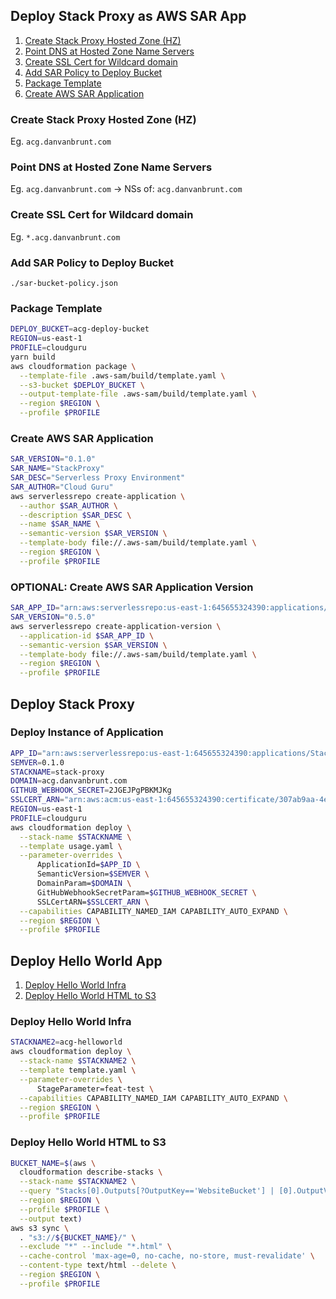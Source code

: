 
## Deploy Stack Proxy as AWS SAR App 

1) [Create Stack Proxy Hosted Zone (HZ)](#Create-Stack-Proxy-Hosted-Zone-(HZ))
2) [Point DNS at Hosted Zone Name Servers](#Point-DNS-at-Hosted-Zone-Name-Servers)
3) [Create SSL Cert for Wildcard domain](#Create-SSL-Cert-for-Wildcard-domain)
4) [Add SAR Policy to Deploy Bucket](#Add-SAR-Policy-to-Deploy-Bucket)
5) [Package Template](#Package-Template)
6) [Create AWS SAR Application](#Create-AWS-SAR-Application)

### Create Stack Proxy Hosted Zone (HZ)
Eg. `acg.danvanbrunt.com`

### Point DNS at Hosted Zone Name Servers
Eg. `acg.danvanbrunt.com` -> NSs of: `acg.danvanbrunt.com`

### Create SSL Cert for Wildcard domain
Eg. `*.acg.danvanbrunt.com`

### Add SAR Policy to Deploy Bucket
`./sar-bucket-policy.json`

### Package Template
```bash
DEPLOY_BUCKET=acg-deploy-bucket
REGION=us-east-1
PROFILE=cloudguru
yarn build
aws cloudformation package \
  --template-file .aws-sam/build/template.yaml \
  --s3-bucket $DEPLOY_BUCKET \
  --output-template-file .aws-sam/build/template.yaml \
  --region $REGION \
  --profile $PROFILE
```

### Create AWS SAR Application
```bash
SAR_VERSION="0.1.0"
SAR_NAME="StackProxy"
SAR_DESC="Serverless Proxy Environment"
SAR_AUTHOR="Cloud Guru"
aws serverlessrepo create-application \
  --author $SAR_AUTHOR \
  --description $SAR_DESC \
  --name $SAR_NAME \
  --semantic-version $SAR_VERSION \
  --template-body file://.aws-sam/build/template.yaml \
  --region $REGION \
  --profile $PROFILE
```

### **OPTIONAL**: Create AWS SAR Application Version
```bash
SAR_APP_ID="arn:aws:serverlessrepo:us-east-1:645655324390:applications/StackProxy"
SAR_VERSION="0.5.0"
aws serverlessrepo create-application-version \
  --application-id $SAR_APP_ID \
  --semantic-version $SAR_VERSION \
  --template-body file://.aws-sam/build/template.yaml \
  --region $REGION \
  --profile $PROFILE
```

## Deploy Stack Proxy

### Deploy Instance of Application
```bash
APP_ID="arn:aws:serverlessrepo:us-east-1:645655324390:applications/StackProxy"
SEMVER=0.1.0
STACKNAME=stack-proxy
DOMAIN=acg.danvanbrunt.com
GITHUB_WEBHOOK_SECRET=2JGEJPgPBKMJKg
SSLCERT_ARN="arn:aws:acm:us-east-1:645655324390:certificate/307ab9aa-4e54-4042-93b6-2c61c643e97e"
REGION=us-east-1
PROFILE=cloudguru
aws cloudformation deploy \
  --stack-name $STACKNAME \
  --template usage.yaml \
  --parameter-overrides \
      ApplicationId=$APP_ID \
      SemanticVersion=$SEMVER \
      DomainParam=$DOMAIN \
      GitHubWebhookSecretParam=$GITHUB_WEBHOOK_SECRET \
      SSLCertARN=$SSLCERT_ARN \
  --capabilities CAPABILITY_NAMED_IAM CAPABILITY_AUTO_EXPAND \
  --region $REGION \
  --profile $PROFILE
```

## Deploy Hello World App

1) [Deploy Hello World Infra](#Deploy-Hello-World-Infra)
2) [Deploy Hello World HTML to S3](Deploy-Hello-World-HTML-to-S3)

### Deploy Hello World Infra
```bash
STACKNAME2=acg-helloworld
aws cloudformation deploy \
  --stack-name $STACKNAME2 \
  --template template.yaml \
  --parameter-overrides \
      StageParameter=feat-test \
  --capabilities CAPABILITY_NAMED_IAM CAPABILITY_AUTO_EXPAND \
  --region $REGION \
  --profile $PROFILE
```

### Deploy Hello World HTML to S3
```bash
BUCKET_NAME=$(aws \
  cloudformation describe-stacks \
  --stack-name $STACKNAME2 \
  --query "Stacks[0].Outputs[?OutputKey=='WebsiteBucket'] | [0].OutputValue" \
  --region $REGION \
  --profile $PROFILE \
  --output text)
aws s3 sync \
  . "s3://${BUCKET_NAME}/" \
  --exclude "*" --include "*.html" \
  --cache-control 'max-age=0, no-cache, no-store, must-revalidate' \
  --content-type text/html --delete \
  --region $REGION \
  --profile $PROFILE
```

